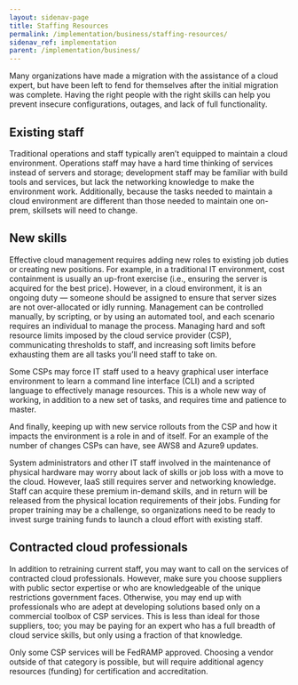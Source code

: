 ```yaml
---
layout: sidenav-page
title: Staffing Resources
permalink: /implementation/business/staffing-resources/
sidenav_ref: implementation
parent: /implementation/business/
---
```

				
Many organizations have made a migration with the assistance of a cloud expert, but have been left to fend for themselves after the initial migration was complete. Having the right people with the right skills can help you prevent insecure configurations, outages, and lack of full functionality.

## Existing staff

Traditional operations and staff typically aren’t equipped to maintain a cloud environment. Operations staff may have a hard time thinking of services instead of servers and storage; development staff may be familiar with build tools and services, but lack the networking knowledge to make the environment work. Additionally, because the tasks needed to maintain a cloud environment are different than those needed to maintain one on-prem, skillsets will need to change.

## New skills

Effective cloud management requires adding new roles to existing job duties or creating new positions. For example, in a traditional IT environment, cost containment is usually an up-front exercise (i.e., ensuring the server is acquired for the best price). However, in a cloud environment, it is an ongoing duty — someone should be assigned to ensure that server sizes are not over-allocated or idly running. Management can be controlled manually, by scripting, or by using an automated tool, and each scenario requires an individual to manage the process. Managing hard and soft resource limits imposed by the cloud service provider (CSP), communicating thresholds to staff, and increasing soft limits before exhausting them are all tasks you’ll need staff to take on.

Some CSPs may force IT staff used to a heavy graphical user interface environment to learn a command line interface (CLI) and a scripted language to effectively manage resources. This is a whole new way of working, in addition to a new set of tasks, and requires time and patience to master.

And finally, keeping up with new service rollouts from the CSP and how it impacts the environment is a role in and of itself. For an example of the number of changes CSPs can have, see AWS8 and Azure9 updates.

System administrators and other IT staff involved in the maintenance of physical hardware may worry about lack of skills or job loss with a move to the cloud. However, IaaS still requires server and networking knowledge. Staff can acquire these premium in-demand skills, and in return will be released from the physical location requirements of their jobs. Funding for proper training may be a challenge, so organizations need to be ready to invest surge training funds to launch a cloud effort with existing staff.

## Contracted cloud professionals

In addition to retraining current staff, you may want to call on the services of contracted cloud professionals. However, make sure you choose suppliers with public sector expertise or who are knowledgeable of the unique restrictions government faces. Otherwise, you may end up with professionals who are adept at developing solutions based only on a commercial toolbox of CSP services. This is less than ideal for those suppliers, too; you may be paying for an expert who has a full breadth of cloud service skills, but only using a fraction of that knowledge.

Only some CSP services will be FedRAMP approved. Choosing a vendor outside of that category is possible, but will require additional agency resources (funding) for certification and accreditation. 
